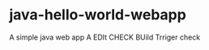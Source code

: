 java-hello-world-webapp
=======================

A simple java web app
A EDIt CHECK
BUild Trriger check
